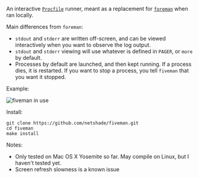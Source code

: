 An interactive [`Procfile`](https://ddollar.github.io/foreman/#PROCFILE) runner, meant as a replacement for [`foreman`](http://ddollar.github.io/foreman/) when ran locally. 

Main differences from `foreman`:

* `stdout` and `stderr` are written off-screen, and can be viewed interactively when you want to observe the log output.
* `stdout` and `stderr` viewing will use whatever is defined in `PAGER`, or `more` by default.
* Processes by default are launched, and then kept running. If a process dies, it is restarted. If you want to stop a process, you tell `fiveman` that you want it stopped. 

Example:

![fiveman in use](https://raw.github.com/netshade/fiveman/master/example.gif)

Install:

```
git clone https://github.com/netshade/fiveman.git
cd fiveman
make install
```

Notes:

* Only tested on Mac OS X Yosemite so far. May compile on Linux, but I haven't tested yet.
* Screen refresh slowness is a known issue
